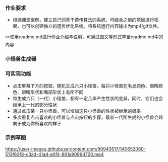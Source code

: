 ### 作业要求

- 根据课堂案例，建立自己的基于遗传算法的系统，可结合之前的项目进行拓展，也可以创建独立的遗传优化系统。将系统运行内容输出为mp4/gif文件。

✏️使用readme.md进行作业介绍与说明，可通过图文等形式丰富readme.md中的内容

### 小怪兽生成器

### 可实现功能

- 点击屏幕下方的按钮，随机生成六只小怪兽，每只小怪兽在毛发颜色、眼睛颜色、眼睛形状和嘴部形状上有所不同
- 每生成六只（一代）小怪兽，都有一定几率产生性状的变异，同时，它们也会继承上一代的部分性状
- 通过点击某一只小怪兽，可以增加这只小怪兽的性状被继承的概率
- 多次重复点击喜欢的小怪兽与点击按钮的步骤，最新一代所生成的小怪兽会趋向于成为你所喜欢的样子

### 示例草图

https://user-images.githubusercontent.com/90943517/140652060-513f62f8-c3ad-41ad-a0f4-861a90964720.mp4
